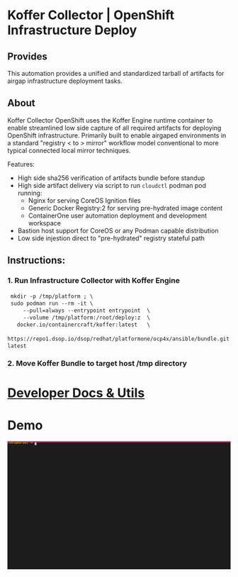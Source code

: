 # Koffer Collector | OpenShift Infrastructure Deploy
## Provides
This automation provides a unified and standardized tarball of artifacts for
airgap infrastructure deployment tasks.

## About
Koffer Collector OpenShift uses the Koffer Engine runtime container to enable
streamlined low side capture of all required artifacts for deploying OpenShift 
infrastructure. Primarily built to enable airgaped environments in a standard 
"registry < to > mirror" workflow model conventional to more typical connected 
local mirror techniques.

Features:
  - High side sha256 verification of artifacts bundle before standup
  - High side artifact delivery via script to run `cloudctl` podman pod running:
    - Nginx for serving CoreOS Ignition files
    - Generic Docker Registry:2 for serving pre-hydrated image content
    - ContainerOne user automation deployment and development workspace
  - Bastion host support for CoreOS or any Podman capable distribution
  - Low side injestion direct to "pre-hydrated" registry stateful path

## Instructions:
### 1. Run Infrastructure Collector with Koffer Engine
```
 mkdir -p /tmp/platform ; \
 sudo podman run --rm -it \
     --pull=always --entrypoint entrypoint  \
     --volume /tmp/platform:/root/deploy:z  \
   docker.io/containercraft/koffer:latest   \
   https://repo1.dsop.io/dsop/redhat/platformone/ocp4x/ansible/bundle.git latest

```
### 2. Move Koffer Bundle to target host /tmp directory
# [Developer Docs & Utils](./dev)
# Demo
![bundle](./web/bundle.svg)
